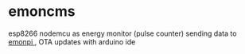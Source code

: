 # emoncms

esp8266 nodemcu as energy monitor (pulse counter) sending data to <a href="https://github.com/openenergymonitor/emonpi"> emonpi </a> , OTA updates with arduino ide
